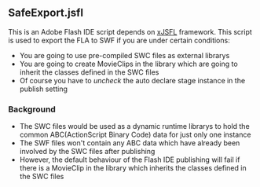 <h2>SafeExport.jsfl</h2>
This is an Adobe Flash IDE script depends on <a href="http://www.xjsfl.com">xJSFL</a> framework.
This script is used to export the FLA to SWF if you are under certain conditions:
<ul>
<li>You are going to use pre-compiled SWC files as external librarys</li>
<li>You are going to create MovieClips in the library which are going to inherit the classes defined in the SWC files</li>
<li>Of course you have to <em>uncheck</em> the auto declare stage instance in the publish setting</li>
</ul>
<h3>Background</h3>
<ul>
<li>The SWC files would be used as a dynamic runtime librarys to hold the common ABC(ActionScript Binary Code) data for just only one instance</li>
<li>The SWF files won't contain any ABC data which have already been involved by the SWC files after publishing</li>
<li>However, the default behaviour of the Flash IDE publishing will fail if there is a MovieClip in the library which inherits the classes defined in the SWC files</li>
</ul>
